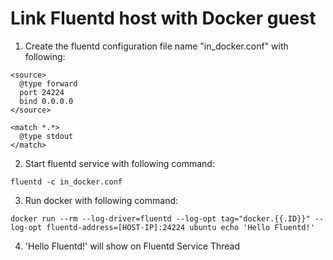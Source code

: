 # Link Fluentd host with Docker guest
1. Create the fluentd configuration file name "in_docker.conf" with following:
```
<source>
  @type forward
  port 24224
  bind 0.0.0.0
</source>

<match *.*>
  @type stdout
</match>
```
2. Start fluentd service with following command:
```
fluentd -c in_docker.conf
```
3. Run docker with following command:
```
docker run --rm --log-driver=fluentd --log-opt tag="docker.{{.ID}}" --log-opt fluentd-address=[HOST-IP]:24224 ubuntu echo 'Hello Fluentd!'
```
4. 'Hello Fluentd!' will show on Fluentd Service Thread
